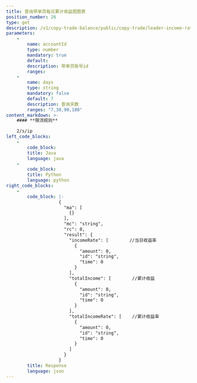 ```yaml
---
title: 查询带单员每日累计收益图图表
position_number: 26
type: get
description: /v1/copy-trade-balance/public/copy-trade/leader-income-rate
parameters:
    -
        name: accountId
        type: number
        mandatory: true
        default:
        description: 带单员账号id
        ranges:
    -
        name: days
        type: string
        mandatory: false
        default: 7
        description: 查询天数
        ranges: "7,30,90,180"
content_markdown: >-
    #### **限流规则**

    2/s/ip
left_code_blocks:
    -
        code_block:
        title: Java
        language: java
    -
        code_block:
        title: Python
        language: python
right_code_blocks:
    -
        code_block: |-
                    {
                      "ma": [
                        {}
                      ],
                      "mc": "string",
                      "rc": 0,
                      "result": {
                        "incomeRate": [        //当日收益率
                          {
                            "amount": 0,
                            "id": "string",
                            "time": 0
                          }
                        ],
                        "totalIncome": [        //累计收益
                          {
                            "amount": 0,
                            "id": "string",
                            "time": 0
                          }
                        ],
                        "totalIncomeRate": [    //累计收益率
                          {
                            "amount": 0,
                            "id": "string",
                            "time": 0
                          }
                        ]
                      }
                    }
        title: Response
        language: json
---
```


